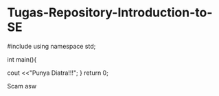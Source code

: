 # Tugas-Repository-Introduction-to-SE
#include <iostream>
using namespace std;

int main(){

cout <<"Punya Diatra!!!";
}
return 0;


Scam asw
